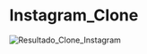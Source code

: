 # Instagram_Clone


![Resultado_Clone_Instagram](https://user-images.githubusercontent.com/104320223/180611979-140d414f-f286-429a-ad26-a28512b06ee1.png)
